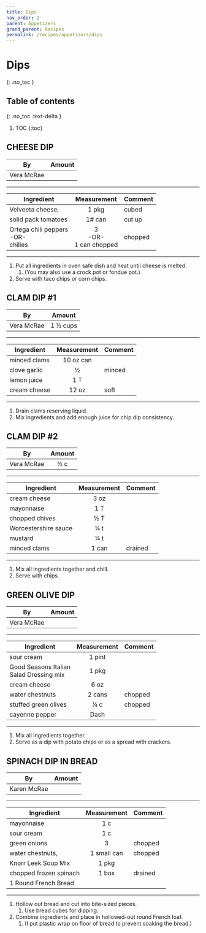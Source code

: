 ```yaml
---
title: Dips
nav_order: 2
parent: Appetizers
grand_parent: Recipes
permalink: /recipes/appetizers/dips
---
```


# Dips
{: .no_toc }

## Table of contents
{: .no_toc .text-delta }

1. TOC
{:toc}

## CHEESE DIP

| By         | Amount |
| ---------- | :----: |
| Vera McRae |        |

---

| Ingredient                              |        Measurement         | Comment |
| --------------------------------------- | :------------------------: | ------- |
| Velveeta cheese,                        |           1 pkg            | cubed   |
| solid pack tomatoes                     |           1# can           | cut up  |
| Ortega chili peppers<br>-OR-<br>chilies | 3<br>-OR-<br>1 can chopped | chopped |

---

1. Put all ingredients in oven safe dish and heat until cheese is melted.
   1. (You may also use a crock pot or fondue pot.)
2. Serve with taco chips or corn chips.

## CLAM DIP #1

| By         |  Amount  |
| ---------- | :------: |
| Vera McRae | 1 ½ cups |

---

| Ingredient   | Measurement | Comment |
| ------------ | :---------: | ------- |
| minced clams |  10 oz can  |         |
| clove garlic |      ½      | minced  |
| lemon juice  |     1 T     |         |
| cream cheese |    12 oz    | soft    |

---

1. Drain clams reserving liquid.
2. Mix ingredients and add enough juice for chip dip consistency.

## CLAM DIP #2

| By         | Amount |
| ---------- | :----: |
| Vera McRae |  ½ c   |

---

| Ingredient           | Measurement | Comment |
| -------------------- | :---------: | ------- |
| cream cheese         |    3 oz     |         |
| mayonnaise           |     1 T     |         |
| chopped chives       |     ½ T     |         |
| Worcestershire sauce |     ¼ t     |         |
| mustard              |     ¼ t     |         |
| minced clams         |    1 can    | drained |

---

1. Mix all ingredients together and chill.
2. Serve with chips.

## GREEN OLIVE DIP

| By         | Amount |
| ---------- | :----: |
| Vera McRae |        |

---

| Ingredient                                 | Measurement | Comment |
| ------------------------------------------ | :---------: | ------- |
| sour cream                                 |   1 pint    |         |
| Good Seasons Italian<br>Salad Dressing mix |    1 pkg    |         |
| cream cheese                               |    6 oz     |         |
| water chestnuts                            |   2 cans    | chopped |
| stuffed green olives                       |     ¼ c     | chopped |
| cayenne pepper                             |    Dash     |         |

---

1. Mix all ingredients together.
2. Serve as a dip with potato chips or as a spread with crackers.

## SPINACH DIP IN BREAD

| By          | Amount |
| ----------- | :----: |
| Karen McRae |        |

---

| Ingredient             | Measurement | Comment |
| ---------------------- | :---------: | ------- |
| mayonnaise             |     1 c     |         |
| sour cream             |     1 c     |         |
| green onions           |      3      | chopped |
| water chestnuts,       | 1 small can | chopped |
| Knorr Leek Soup Mix    |    1 pkg    |         |
| chopped frozen spinach |    1 box    | drained |
| 1 Round French Bread   |             |         |

---

1. Hollow out bread and cut into bite-sized pieces.
   1. Use bread cubes for dipping.
2. Combine ingredients and place in hollowed-out round French loaf.
   1. (I put plastic wrap on floor of bread to prevent soaking the bread.)